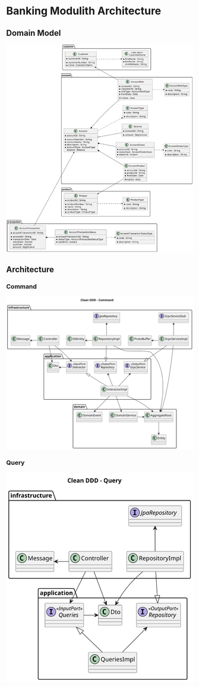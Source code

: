 # Banking Modulith Architecture

## Domain Model

![DomainModel](./.attachments/DomainModel.svg)

## Architecture

### Command
![Architecture](./.attachments/Architecture-Clean_DDD___Command.svg)

### Query
![Architecture](./.attachments/Architecture-Clean_DDD___Query.svg)

